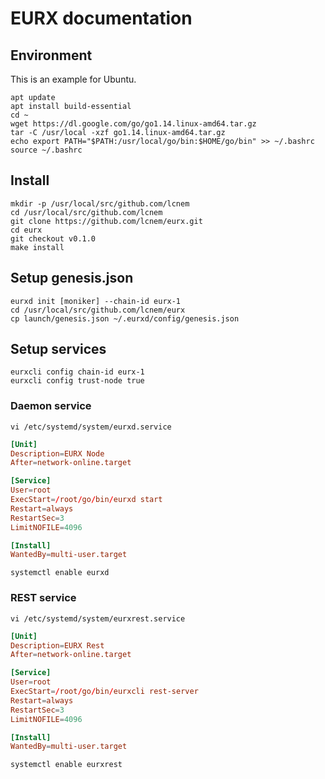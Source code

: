 # EURX documentation

## Environment

This is an example for Ubuntu.

```shell
apt update
apt install build-essential
cd ~
wget https://dl.google.com/go/go1.14.linux-amd64.tar.gz
tar -C /usr/local -xzf go1.14.linux-amd64.tar.gz
echo export PATH="$PATH:/usr/local/go/bin:$HOME/go/bin" >> ~/.bashrc
source ~/.bashrc
```

## Install

```shell
mkdir -p /usr/local/src/github.com/lcnem
cd /usr/local/src/github.com/lcnem
git clone https://github.com/lcnem/eurx.git
cd eurx
git checkout v0.1.0
make install
```

## Setup genesis.json

```shell
eurxd init [moniker] --chain-id eurx-1
cd /usr/local/src/github.com/lcnem/eurx
cp launch/genesis.json ~/.eurxd/config/genesis.json
```

## Setup services

```shell
eurxcli config chain-id eurx-1
eurxcli config trust-node true
```

### Daemon service

```shell
vi /etc/systemd/system/eurxd.service
```

```toml
[Unit]
Description=EURX Node
After=network-online.target

[Service]
User=root
ExecStart=/root/go/bin/eurxd start
Restart=always
RestartSec=3
LimitNOFILE=4096

[Install]
WantedBy=multi-user.target
```

```shell
systemctl enable eurxd
```

### REST service

```shell
vi /etc/systemd/system/eurxrest.service
```

```toml
[Unit]
Description=EURX Rest
After=network-online.target

[Service]
User=root
ExecStart=/root/go/bin/eurxcli rest-server
Restart=always
RestartSec=3
LimitNOFILE=4096

[Install]
WantedBy=multi-user.target
```

```shell
systemctl enable eurxrest
```
